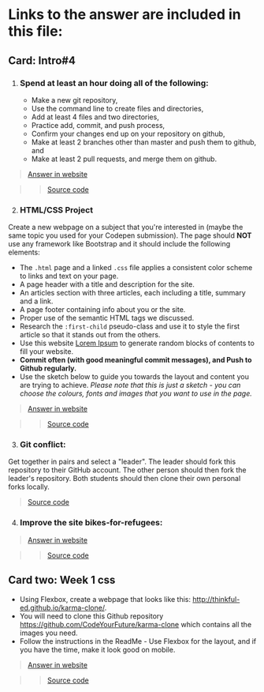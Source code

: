 # Links to the answer are included in  this file:

## Card: Intro#4
   1. ### Spend at least an hour doing all of the following:
      * Make a new git repository, 
      * Use the command line to create files and directories, 
      * Add at least 4 files and two directories, 
      * Practice add, commit, and push process, 
      * Confirm your changes end up on your repository on github, 
      * Make at least 2 branches other than master and push them to github, and 
      * Make at least 2 pull requests, and merge them on github.

   ><a href="https://rajgthub.github.io/intro-4-homework-answer/" target="_blank">Answer in website</a>

   >><a href="https://github.com/rajgthub/intro-4-homework-answer" target="_blank">Source code</a>

 2. ### HTML/CSS Project

  Create a new webpage on a subject that you're interested in (maybe the same topic you used for your Codepen submission).    The page should **NOT** use any framework like Bootstrap and it should include the following elements:
  - The `.html` page and a linked `.css` file applies a consistent color scheme to links and text on your page.
  - A page header with a title and description for the site.
  - An articles section with three articles, each including a title, summary and a link.
  - A page footer containing info about you or the site.
  - Proper use of the semantic HTML tags we discussed.
  - Research the `:first-child` pseudo-class and use it to style the first article so that it stands out from the others.
  - Use this website [Lorem Ipsum](http://www.lipsum.com/) to generate random blocks of contents to fill your website.
  - **Commit often (with good meaningful commit messages), and Push to Github regularly.**
  - Use the sketch below to guide you towards the layout and content you are trying to achieve. *Please note that this is just a sketch - you can choose the colours, fonts and images that you want to use in the page.*

><a href="https://github.com/rajgthub/html-css-project" target="_blank">Answer in website</a>

>><a href="https://rajgthub.github.io/html-css-project/" target="_blank">Source code</a>

 3. ### Git conflict:
Get together in pairs and select a "leader". The leader should fork this repository to their GitHub account. The other person should then fork the leader's repository. Both students should then clone their own personal forks locally.

><a href="https://github.com/rajmathtech/first-git-conflict" target="_blank">Source code</a>


 4. ### Improve the site bikes-for-refugees:

><a href="https://rajgthub.github.io/bikes-for-refugees/" target="_blank">Answer in website</a>
 
>><a href="https://github.com/rajgthub/bikes-for-refugees" target="_blank">Source code</a>

## Card two: Week 1 css
- Using Flexbox, create a webpage that looks like this: http://thinkful-ed.github.io/karma-clone/. 
- You will need to clone this Github repository https://github.com/CodeYourFuture/karma-clone which contains all the images  you need.  
- Follow the instructions in the ReadMe - Use Flexbox for the layout, and if you have the time, make it look good on mobile.

><a href="https://rajgthub.github.io/karma-clone-1/" target="_blank">Answer in website</a>

>><a href="https://github.com/rajgthub/karma-clone-1" target="_blank">Source code</a>
